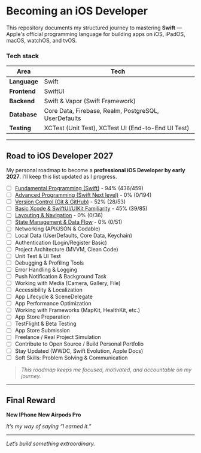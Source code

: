 # Becoming an iOS Developer

This repository documents my structured journey to mastering **Swift** — Apple's official programming language for building apps on iOS, iPadOS, macOS, watchOS, and tvOS.

### Tech stack

| **Area**      | **Tech**                                              |
|---------------|-------------------------------------------------------|
| **Language**  | Swift                                                 |
| **Frontend**  | SwiftUI                                               |
| **Backend**   | Swift & Vapor (Swift Framework)                       |
| **Database**  | Core Data, Firebase, Realm, PostgreSQL, UserDefaults  |
| **Testing**   | XCTest (Unit Test), XCTest UI (End-to-End UI Test)    |

---

## Road to iOS Developer 2027

My personal roadmap to become a **professional iOS Developer by early 2027**.
I’ll keep this list updated as I progress.

- [ ] [Fundamental Programming (Swift)](./Road/SwiftFundamental/README.md) - 94% (436/459)
- [ ] [Advanced Programming (Swift Next level)](./Road/SwiftAdvanced/README.md) - 0% (0/194)
- [ ] [Version Control (Git & GitHub)](./Road/VersionControl/README.md) - 52% (28/53)
- [ ] [Basic Xcode & SwiftUI/UIKit Familiarity](./Road/XCodeSwiftUIKIT/README.md) - 45% (39/85)
- [ ] [Layouting & Navigation](./Road/LayoutingNavigation/README.md) - 0% (0/36)
- [ ] [State Management & Data Flow](./Road/StateManagementDataFlow/README.md) - 0% (0/51)
- [ ] Networking (API/JSON & Codable)
- [ ] Local Data (UserDefaults, Core Data, Keychain)
- [ ] Authentication (Login/Register Basic)
- [ ] Project Architecture (MVVM, Clean Code)
- [ ] Unit Test & UI Test
- [ ] Debugging & Profiling Tools
- [ ] Error Handling & Logging
- [ ] Push Notification & Background Task
- [ ] Working with Media (Camera, Gallery, File)
- [ ] Accessibility & Localization
- [ ] App Lifecycle & SceneDelegate
- [ ] App Performance Optimization
- [ ] Working with Frameworks (MapKit, HealthKit, etc.)
- [ ] App Store Preparation
- [ ] TestFlight & Beta Testing
- [ ] App Store Submission
- [ ] Freelance / Real Project Simulation
- [ ] Contribute to Open Source / Build Personal Portfolio
- [ ] Stay Updated (WWDC, Swift Evolution, Apple Docs)
- [ ] Soft Skills: Problem Solving & Communication

> _This roadmap keeps me focused, motivated, and accountable on my journey._

---

## Final Reward

**New IPhone**
**New Airpods Pro**

_It’s my way of saying “I earned it.”_

---

_Let’s build something extraordinary._